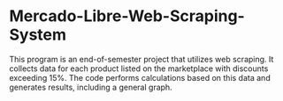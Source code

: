 # Mercado-Libre-Web-Scraping-System
 This program is an end-of-semester project that utilizes web scraping. It collects data for each product listed on the marketplace with discounts exceeding 15%. The code performs calculations based on this data and generates results, including a general graph.
